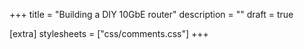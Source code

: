 +++
title = "Building a DIY 10GbE router"
description = ""
draft = true

[extra]
stylesheets = ["css/comments.css"]
+++
